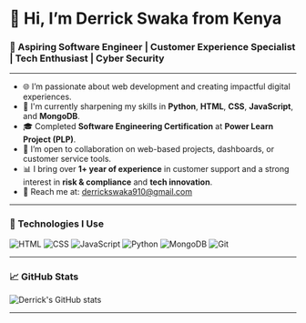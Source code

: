 # 👋 Hi, I’m Derrick Swaka from Kenya

### 💼 Aspiring Software Engineer | Customer Experience Specialist | Tech Enthusiast | Cyber Security

---

- 🌐 I’m passionate about web development and creating impactful digital experiences.
- 🧠 I'm currently sharpening my skills in **Python**, **HTML**, **CSS**, **JavaScript**, and **MongoDB**.
- 🎓 Completed **Software Engineering Certification** at **Power Learn Project (PLP)**.
- 🤝 I’m open to collaboration on web-based projects, dashboards, or customer service tools.
- 📊 I bring over **1+ year of experience** in customer support and a strong interest in **risk & compliance** and **tech innovation**.
- 💌 Reach me at: [derrickswaka910@gmail.com](mailto:derrickswaka910@gmail.com)

---

### 🔧 Technologies I Use

![HTML](https://img.shields.io/badge/-HTML5-E34F26?logo=html5&logoColor=white&style=for-the-badge)
![CSS](https://img.shields.io/badge/-CSS3-1572B6?logo=css3&logoColor=white&style=for-the-badge)
![JavaScript](https://img.shields.io/badge/-JavaScript-F7DF1E?logo=javascript&logoColor=black&style=for-the-badge)
![Python](https://img.shields.io/badge/-Python-3776AB?logo=python&logoColor=white&style=for-the-badge)
![MongoDB](https://img.shields.io/badge/-MongoDB-47A248?logo=mongodb&logoColor=white&style=for-the-badge)
![Git](https://img.shields.io/badge/-Git-F05032?logo=git&logoColor=white&style=for-the-badge)

---

### 📈 GitHub Stats

![Derrick's GitHub stats](https://github-readme-stats.vercel.app/api?username=Swaka500&show_icons=true&theme=radical)

---

